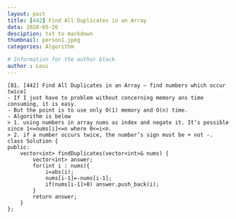 ```yaml
---
layout: post
title: [442] Find All Duplicates in an Array
data: 2020-05-26
desciption: txt to markdown
thumbnail: person1.jpeg
categories: Algorithm

# Information for the author block
author : Loui
---
```


	﻿[81. [442] Find All Duplicates in an Array – find numbers which occur twice]
	- If I just have to problem without concerning memory ans time consuming, it is easy.
	- But the point is to use only O(1) memory and O(n) time.
	- Algorithm is below
	> 1. using numbers in array nums as index and negate it. It’s possible since 1<=nums[i]<=n where 0<=i<n.
	> 2. if a number occurs twice, the number’s sign must be + not -.
	class Solution {
	public:
	    vector<int> findDuplicates(vector<int>& nums) {
	        vector<int> answer;
	        for(int i : nums){
	            i=abs(i);
	            nums[i-1]=-nums[i-1];
	            if(nums[i-1]>0) answer.push_back(i);
	        }
	        return answer;
	    }
	};
	
